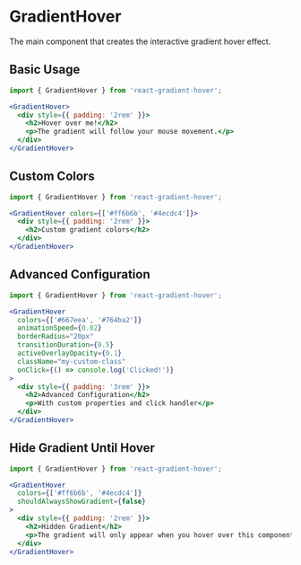 # GradientHover

The main component that creates the interactive gradient hover effect.

## Basic Usage

```jsx
import { GradientHover } from 'react-gradient-hover';

<GradientHover>
  <div style={{ padding: '2rem' }}>
    <h2>Hover over me!</h2>
    <p>The gradient will follow your mouse movement.</p>
  </div>
</GradientHover>
```

## Custom Colors

```jsx
import { GradientHover } from 'react-gradient-hover';

<GradientHover colors={['#ff6b6b', '#4ecdc4']}>
  <div style={{ padding: '2rem' }}>
    <h2>Custom gradient colors</h2>
  </div>
</GradientHover>
```

## Advanced Configuration

```jsx
import { GradientHover } from 'react-gradient-hover';

<GradientHover
  colors={['#667eea', '#764ba2']}
  animationSpeed={0.02}
  borderRadius="20px"
  transitionDuration={0.5}
  activeOverlayOpacity={0.1}
  className="my-custom-class"
  onClick={() => console.log('Clicked!')}
>
  <div style={{ padding: '3rem' }}>
    <h2>Advanced Configuration</h2>
    <p>With custom properties and click handler</p>
  </div>
</GradientHover>
```

## Hide Gradient Until Hover

```jsx
import { GradientHover } from 'react-gradient-hover';

<GradientHover
  colors={['#ff6b6b', '#4ecdc4']}
  shouldAlwaysShowGradient={false}
>
  <div style={{ padding: '2rem' }}>
    <h2>Hidden Gradient</h2>
    <p>The gradient will only appear when you hover over this component</p>
  </div>
</GradientHover>
``` 